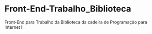 # Front-End-Trabalho_Biblioteca
Front-End para Trabalho da Biblioteca da cadeira de Programação para Internet II 
